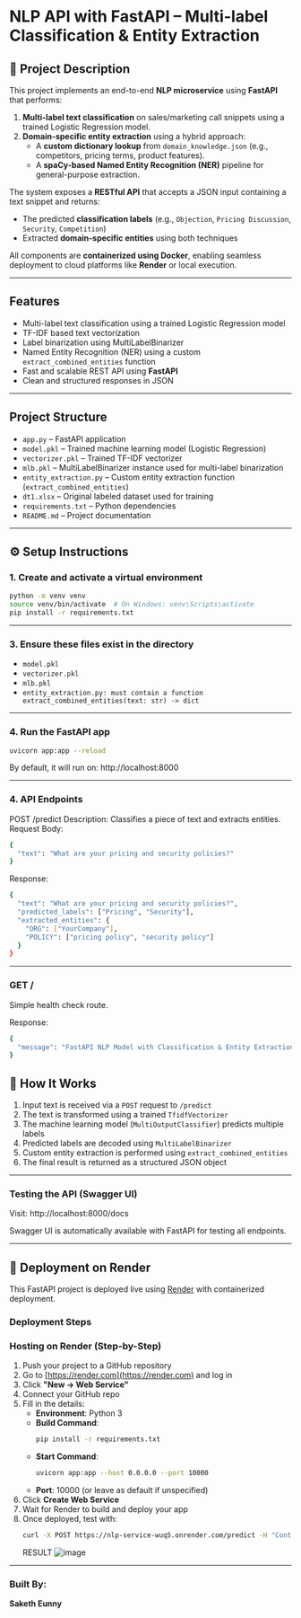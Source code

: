 #  NLP API with FastAPI – Multi-label Classification & Entity Extraction

## 📌 Project Description

This project implements an end-to-end **NLP microservice** using **FastAPI** that performs:

1. **Multi-label text classification** on sales/marketing call snippets using a trained Logistic Regression model.  
2. **Domain-specific entity extraction** using a hybrid approach:  
   - A **custom dictionary lookup** from `domain_knowledge.json` (e.g., competitors, pricing terms, product features).  
   - A **spaCy-based Named Entity Recognition (NER)** pipeline for general-purpose extraction.

The system exposes a **RESTful API** that accepts a JSON input containing a text snippet and returns:
- The predicted **classification labels** (e.g., `Objection`, `Pricing Discussion`, `Security`, `Competition`)
- Extracted **domain-specific entities** using both techniques

All components are **containerized using Docker**, enabling seamless deployment to cloud platforms like **Render** or local execution.


---

##  Features

- Multi-label text classification using a trained Logistic Regression model
- TF-IDF based text vectorization
- Label binarization using MultiLabelBinarizer
- Named Entity Recognition (NER) using a custom `extract_combined_entities` function
- Fast and scalable REST API using **FastAPI**
- Clean and structured responses in JSON

---

##  Project Structure

- `app.py` – FastAPI application
- `model.pkl` – Trained machine learning model (Logistic Regression)
- `vectorizer.pkl` – Trained TF-IDF vectorizer
- `mlb.pkl` – MultiLabelBinarizer instance used for multi-label binarization
- `entity_extraction.py` – Custom entity extraction function (`extract_combined_entities`)
- `dt1.xlsx` – Original labeled dataset used for training
- `requirements.txt` – Python dependencies
- `README.md` – Project documentation


---

## ⚙️ Setup Instructions

### 1.  Create and activate a virtual environment

```bash
python -m venv venv
source venv/bin/activate  # On Windows: venv\Scripts\activate
pip install -r requirements.txt
```
---

### 3. Ensure these files exist in the directory

- `model.pkl`
- `vectorizer.pkl`
- `mlb.pkl` 
- `entity_extraction.py: must contain a function extract_combined_entities(text: str) -> dict`

---

### 4. Run the FastAPI app
```bash
uvicorn app:app --reload
```
By default, it will run on: http://localhost:8000

---
### 4. API Endpoints
POST /predict
Description: Classifies a piece of text and extracts entities.
Request Body:
```bash
{
  "text": "What are your pricing and security policies?"
}
```
Response:
```bash
{
  "text": "What are your pricing and security policies?",
  "predicted_labels": ["Pricing", "Security"],
  "extracted_entities": {
    "ORG": ["YourCompany"],
    "POLICY": ["pricing policy", "security policy"]
  }
}
```
---

### GET /
Simple health check route.

Response:
```bash
{
  "message": "FastAPI NLP Model with Classification & Entity Extraction"
}
```
## 🔧 How It Works

1. Input text is received via a `POST` request to `/predict`
2. The text is transformed using a trained `TfidfVectorizer`
3. The machine learning model (`MultiOutputClassifier`) predicts multiple labels
4. Predicted labels are decoded using `MultiLabelBinarizer`
5. Custom entity extraction is performed using `extract_combined_entities`
6. The final result is returned as a structured JSON object

---

### Testing the API (Swagger UI)
Visit: http://localhost:8000/docs

Swagger UI is automatically available with FastAPI for testing all endpoints.

---

## 🚀 Deployment on Render

This FastAPI project is deployed live using [Render](https://render.com) with containerized deployment.

### Deployment Steps

### Hosting on Render (Step-by-Step)

1. Push your project to a GitHub repository
2. Go to [https://render.com](https://render.com) and log in
3. Click **"New → Web Service"**
4. Connect your GitHub repo
5. Fill in the details:
   - **Environment**: Python 3
   - **Build Command**:  
     ```bash
     pip install -r requirements.txt
     ```
   - **Start Command**:  
     ```bash
     uvicorn app:app --host 0.0.0.0 --port 10000
     ```
   - **Port**: 10000 (or leave as default if unspecified)
6. Click **Create Web Service**
7. Wait for Render to build and deploy your app
8. Once deployed, test with:
   ```bash
   curl -X POST https://nlp-service-wuq5.onrender.com/predict -H "Content-Type: application/json" -d "{\"text\": \"Can you explain your pricing model and refund policy for enterprise customers?\"}"
   ```
   RESULT
![image](https://github.com/user-attachments/assets/a56ce317-df11-4a47-8833-531b89a64e13)

---
###    Built By:
**Saketh Eunny**
